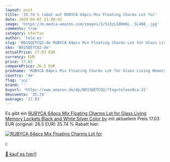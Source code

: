 ```yaml
---
layout: post
title: '35.74 % rabat auf RUBYCA 64pcs Mix Floating Charms Lot for'
date: 2020-04-07 21:48:43
image: 'https://m.media-amazon.com/images/I/513zLSOHm6L._SL400_.jpg'
comments: true
category: ofertas
author: 'tole.es'
slug: 'B015QETCQ2-de RUBYCA 64pcs Mix Floating Charms Lot for Glass Living...'
sku: 'B015QETCQ2-de'
actualPrice: 17.03 EUR
currency: EUR
price: 17.03
comparePrice: 26.5 EUR
prodname: 'RUBYCA 64pcs Mix Floating Charms Lot for Glass Living Memory Lockets Black and White Silver Color by'
country: 'de'
flag: '🇩🇪'
brand: ''
buyurl: 'https://www.amazon.de/dp/B015QETCQ2/?tag=tolees0ca-21'
descuento: '35.74'
average: '17.03'
---
```


Es gibt ein [RUBYCA 64pcs Mix Floating Charms Lot for Glass Living Memory Lockets Black and White Silver Color by](https://www.amazon.de/dp/B015QETCQ2/?tag=tolees0ca-21) mit aktuellem Preis 17.03 EUR (original: 26.5 EUR) 35.74 % Rabatt hier:

[![RUBYCA 64pcs Mix Floating Charms Lot for](https://m.media-amazon.com/images/I/513zLSOHm6L._SL400_.jpg)](https://www.amazon.de/dp/B015QETCQ2/?tag=tolees0ca-21)

ℹ️:


[🛒 kauf es hier!!](https://www.amazon.de/dp/B015QETCQ2/?tag=tolees0ca-21)
